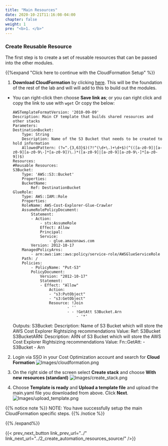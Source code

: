 ```yaml
---
title: "Main Resources"
date: 2020-10-21T11:16:08-04:00
chapter: false
weight: 1
pre: "<b>1. </b>"
---
```


### Create Reusable Resource

The first step is to create a set of reusable resources that can be passed into the other modules. 


{{%expand "Click here to continue with the CloudFormation  Setup" %}}


1. **Download CloudFormation** by clicking [here](/Cost/300_Optimization_Data_Collection/Code/main.yaml). This will be the foundation of the rest of the lab and will will add to this to build out the modules.
  * You can right-click then choose **Save link as**; or you can right click and copy the link to use with `wget`
Or copy the below:

        AWSTemplateFormatVersion: '2010-09-09'
        Description: Main CF template that builds shared resources and other stacks
        Parameters:
        DestinationBucket:
            Type: String
            Description: Name of the S3 Bucket that needs to be created to hold information
            AllowedPattern: (?=^.{3,63}$)(?!^(\d+\.)+\d+$)(^(([a-z0-9]|[a-z0-9][a-z0-9\-]*[a-z0-9])\.)*([a-z0-9]|[a-z0-9][a-z0-9\-]*[a-z0-9])$)
        Resources:
        #Reusable Resources:
        S3Bucket:
            Type: 'AWS::S3::Bucket'
            Properties:
            BucketName:
                Ref: DestinationBucket
        GlueRole:
            Type: AWS::IAM::Role
            Properties:
            RoleName: AWS-Cost-Explorer-Glue-Crawler
            AssumeRolePolicyDocument:
                Statement:
                - Action:
                    - sts:AssumeRole
                    Effect: Allow
                    Principal:
                    Service:
                        - glue.amazonaws.com
                Version: 2012-10-17
            ManagedPolicyArns:
                - arn:aws:iam::aws:policy/service-role/AWSGlueServiceRole
            Path: /
            Policies:
                - PolicyName: "Put-S3"
                PolicyDocument:
                    Version: "2012-10-17"
                    Statement:
                    - Effect: "Allow"
                        Action:
                        - "s3:PutObject"
                        - "s3:GetObject"
                        Resource: !Join
                                - ''
                                - - !GetAtt S3Bucket.Arn 
                                    - '*'

    Outputs:
    S3Bucket:
        Description: Name of S3 Bucket which will store the AWS Cost Explorer Rightsizing recommendations
        Value:
        Ref: S3Bucket
    S3BucketARN:
        Description: ARN of S3 Bucket which will store the AWS Cost Explorer Rightsizing recommendations
        Value:
        Fn::GetAtt:
            - S3Bucket
            - Arn 


2. Login via SSO in your Cost Optimization account and search for **Cloud Formation**
![Images/cloudformation.png](/Cost/300_Organization_Data_CUR_Connection/Images/cloudformation.png)

3. On the right side of the screen select **Create stack** and choose **With new resources (standard)**
![Images/create_stack.png](/Cost/300_Organization_Data_CUR_Connection/Images/create_stack.png)

4. Choose **Template is ready** and **Upload a template file** and upload the main.yaml file you downloaded from above. Click **Next**.
![Images/upload_template.png](/Cost/300_Organization_Data_CUR_Connection/Images/upload_template.png)

   
{{% notice note %}}
NOTE: You have successfully setup the main CloudFormation specific steps.
{{% /notice %}}

{{% /expand%}}


{{< prev_next_button link_prev_url="../" link_next_url="../2_create_automation_resources_source/" />}}